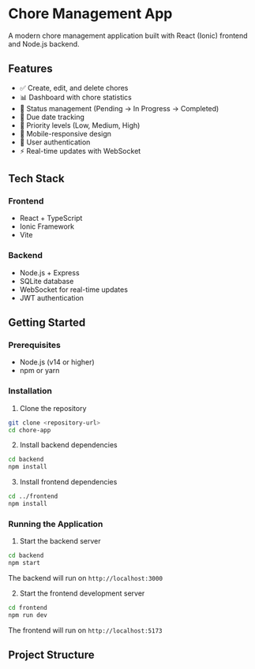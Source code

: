 # Chore Management App

A modern chore management application built with React (Ionic) frontend and Node.js backend.

## Features

- ✅ Create, edit, and delete chores
- 📊 Dashboard with chore statistics
- 🔄 Status management (Pending → In Progress → Completed)
- 📅 Due date tracking
- 🎯 Priority levels (Low, Medium, High)
- 📱 Mobile-responsive design
- 🔐 User authentication
- ⚡ Real-time updates with WebSocket

## Tech Stack

### Frontend

- React + TypeScript
- Ionic Framework
- Vite

### Backend

- Node.js + Express
- SQLite database
- WebSocket for real-time updates
- JWT authentication

## Getting Started

### Prerequisites

- Node.js (v14 or higher)
- npm or yarn

### Installation

1. Clone the repository

```bash
git clone <repository-url>
cd chore-app
```

2. Install backend dependencies

```bash
cd backend
npm install
```

3. Install frontend dependencies

```bash
cd ../frontend
npm install
```

### Running the Application

1. Start the backend server

```bash
cd backend
npm start
```

The backend will run on `http://localhost:3000`

2. Start the frontend development server

```bash
cd frontend
npm run dev
```

The frontend will run on `http://localhost:5173`

## Project Structure
